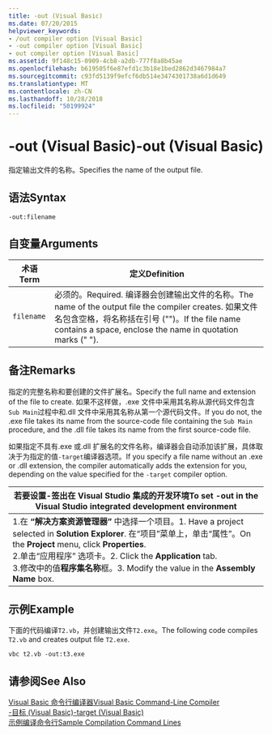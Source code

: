 ```yaml
---
title: -out (Visual Basic)
ms.date: 07/20/2015
helpviewer_keywords:
- /out compiler option [Visual Basic]
- -out compiler option [Visual Basic]
- out compiler option [Visual Basic]
ms.assetid: 9f148c15-0909-4cb8-a2db-777f8a8b45ae
ms.openlocfilehash: b619505f6e87efd1c3b18e1bed2862d3467984a7
ms.sourcegitcommit: c93fd5139f9efcf6db514e3474301738a6d1d649
ms.translationtype: MT
ms.contentlocale: zh-CN
ms.lasthandoff: 10/28/2018
ms.locfileid: "50199924"
---
```

# <a name="-out-visual-basic"></a><span data-ttu-id="1bdc0-102">-out (Visual Basic)</span><span class="sxs-lookup"><span data-stu-id="1bdc0-102">-out (Visual Basic)</span></span>
<span data-ttu-id="1bdc0-103">指定输出文件的名称。</span><span class="sxs-lookup"><span data-stu-id="1bdc0-103">Specifies the name of the output file.</span></span>  
  
## <a name="syntax"></a><span data-ttu-id="1bdc0-104">语法</span><span class="sxs-lookup"><span data-stu-id="1bdc0-104">Syntax</span></span>  
  
```  
-out:filename  
```  
  
## <a name="arguments"></a><span data-ttu-id="1bdc0-105">自变量</span><span class="sxs-lookup"><span data-stu-id="1bdc0-105">Arguments</span></span>  
  
|<span data-ttu-id="1bdc0-106">术语</span><span class="sxs-lookup"><span data-stu-id="1bdc0-106">Term</span></span>|<span data-ttu-id="1bdc0-107">定义</span><span class="sxs-lookup"><span data-stu-id="1bdc0-107">Definition</span></span>|  
|---|---|  
|`filename`|<span data-ttu-id="1bdc0-108">必须的。</span><span class="sxs-lookup"><span data-stu-id="1bdc0-108">Required.</span></span> <span data-ttu-id="1bdc0-109">编译器会创建输出文件的名称。</span><span class="sxs-lookup"><span data-stu-id="1bdc0-109">The name of the output file the compiler creates.</span></span> <span data-ttu-id="1bdc0-110">如果文件名包含空格，将名称括在引号 ("")。</span><span class="sxs-lookup"><span data-stu-id="1bdc0-110">If the file name contains a space, enclose the name in quotation marks (" ").</span></span>|  
  
## <a name="remarks"></a><span data-ttu-id="1bdc0-111">备注</span><span class="sxs-lookup"><span data-stu-id="1bdc0-111">Remarks</span></span>  
 <span data-ttu-id="1bdc0-112">指定的完整名称和要创建的文件扩展名。</span><span class="sxs-lookup"><span data-stu-id="1bdc0-112">Specify the full name and extension of the file to create.</span></span> <span data-ttu-id="1bdc0-113">如果不这样做，.exe 文件中采用其名称从源代码文件包含`Sub Main`过程中和.dll 文件中采用其名称从第一个源代码文件。</span><span class="sxs-lookup"><span data-stu-id="1bdc0-113">If you do not, the .exe file takes its name from the source-code file containing the `Sub Main` procedure, and the .dll file takes its name from the first source-code file.</span></span>  
  
 <span data-ttu-id="1bdc0-114">如果指定不具有.exe 或.dll 扩展名的文件名称，编译器会自动添加该扩展，具体取决于为指定的值`-target`编译器选项。</span><span class="sxs-lookup"><span data-stu-id="1bdc0-114">If you specify a file name without an .exe or .dll extension, the compiler automatically adds the extension for you, depending on the value specified for the `-target` compiler option.</span></span>  
  
|<span data-ttu-id="1bdc0-115">若要设置-签出在 Visual Studio 集成的开发环境</span><span class="sxs-lookup"><span data-stu-id="1bdc0-115">To set -out in the Visual Studio integrated development environment</span></span>|  
|---|  
|<span data-ttu-id="1bdc0-116">1.在 **“解决方案资源管理器”** 中选择一个项目。</span><span class="sxs-lookup"><span data-stu-id="1bdc0-116">1.  Have a project selected in **Solution Explorer**.</span></span> <span data-ttu-id="1bdc0-117">在“项目”菜单上，单击“属性”。</span><span class="sxs-lookup"><span data-stu-id="1bdc0-117">On the **Project** menu, click **Properties**.</span></span> <br /><span data-ttu-id="1bdc0-118">2.单击“应用程序”  选项卡。</span><span class="sxs-lookup"><span data-stu-id="1bdc0-118">2.  Click the **Application** tab.</span></span><br /><span data-ttu-id="1bdc0-119">3.修改中的值**程序集名称**框。</span><span class="sxs-lookup"><span data-stu-id="1bdc0-119">3.  Modify the value in the **Assembly Name** box.</span></span>|  
  
## <a name="example"></a><span data-ttu-id="1bdc0-120">示例</span><span class="sxs-lookup"><span data-stu-id="1bdc0-120">Example</span></span>  
 <span data-ttu-id="1bdc0-121">下面的代码编译`T2.vb`，并创建输出文件`T2.exe`。</span><span class="sxs-lookup"><span data-stu-id="1bdc0-121">The following code compiles `T2.vb` and creates output file `T2.exe`.</span></span>  
  
```console
vbc t2.vb -out:t3.exe  
```  
  
## <a name="see-also"></a><span data-ttu-id="1bdc0-122">请参阅</span><span class="sxs-lookup"><span data-stu-id="1bdc0-122">See Also</span></span>  
 [<span data-ttu-id="1bdc0-123">Visual Basic 命令行编译器</span><span class="sxs-lookup"><span data-stu-id="1bdc0-123">Visual Basic Command-Line Compiler</span></span>](../../../visual-basic/reference/command-line-compiler/index.md)  
 [<span data-ttu-id="1bdc0-124">-目标 (Visual Basic)</span><span class="sxs-lookup"><span data-stu-id="1bdc0-124">-target (Visual Basic)</span></span>](../../../visual-basic/reference/command-line-compiler/target.md)  
 [<span data-ttu-id="1bdc0-125">示例编译命令行</span><span class="sxs-lookup"><span data-stu-id="1bdc0-125">Sample Compilation Command Lines</span></span>](../../../visual-basic/reference/command-line-compiler/sample-compilation-command-lines.md)
